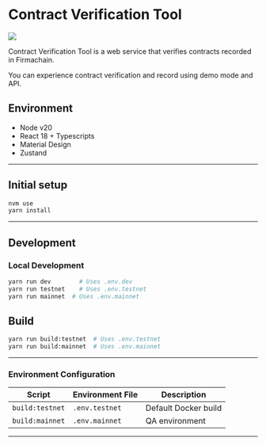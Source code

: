 # Contract Verification Tool

<div style={{display: flex}}>
  <img height="auto" width="auto" src="https://user-images.githubusercontent.com/93243647/225242358-f9635d41-6f2c-4952-a6a5-987662764323.png">
</div>

Contract Verification Tool is a web service that verifies contracts recorded in Firmachain.

You can experience contract verification and record using demo mode and API.

## Environment

- Node v20
- React 18 + Typescripts
- Material Design
- Zustand

---

## Initial setup

```bash
nvm use
yarn install
```

---

## Development

### Local Development

```bash
yarn run dev 	    # Uses .env.dev
yarn run testnet 	# Uses .env.testnet
yarn run mainnet  # Uses .env.mainnet
```

## Build

```bash
yarn run build:testnet  # Uses .env.testnet
yarn run build:mainnet  # Uses .env.mainnet
```

---

### Environment Configuration

| Script          | Environment File | Description          |
| --------------- | ---------------- | -------------------- |
| `build:testnet` | `.env.testnet`   | Default Docker build |
| `build:mainnet` | `.env.mainnet`   | QA environment       |

---

